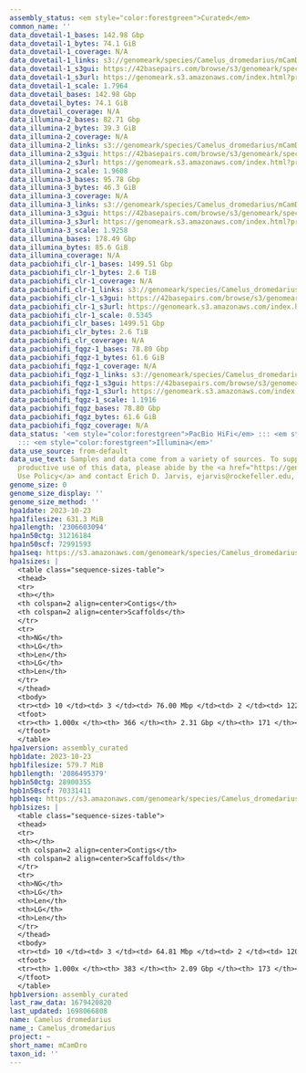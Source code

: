 ```yaml
---
assembly_status: <em style="color:forestgreen">Curated</em>
common_name: ''
data_dovetail-1_bases: 142.98 Gbp
data_dovetail-1_bytes: 74.1 GiB
data_dovetail-1_coverage: N/A
data_dovetail-1_links: s3://genomeark/species/Camelus_dromedarius/mCamDro1/genomic_data/dovetail/<br>
data_dovetail-1_s3gui: https://42basepairs.com/browse/s3/genomeark/species/Camelus_dromedarius/mCamDro1/genomic_data/dovetail/
data_dovetail-1_s3url: https://genomeark.s3.amazonaws.com/index.html?prefix=species/Camelus_dromedarius/mCamDro1/genomic_data/dovetail/
data_dovetail-1_scale: 1.7964
data_dovetail_bases: 142.98 Gbp
data_dovetail_bytes: 74.1 GiB
data_dovetail_coverage: N/A
data_illumina-2_bases: 82.71 Gbp
data_illumina-2_bytes: 39.3 GiB
data_illumina-2_coverage: N/A
data_illumina-2_links: s3://genomeark/species/Camelus_dromedarius/mCamDro2/genomic_data/illumina/<br>
data_illumina-2_s3gui: https://42basepairs.com/browse/s3/genomeark/species/Camelus_dromedarius/mCamDro2/genomic_data/illumina/
data_illumina-2_s3url: https://genomeark.s3.amazonaws.com/index.html?prefix=species/Camelus_dromedarius/mCamDro2/genomic_data/illumina/
data_illumina-2_scale: 1.9608
data_illumina-3_bases: 95.78 Gbp
data_illumina-3_bytes: 46.3 GiB
data_illumina-3_coverage: N/A
data_illumina-3_links: s3://genomeark/species/Camelus_dromedarius/mCamDro3/genomic_data/illumina/<br>
data_illumina-3_s3gui: https://42basepairs.com/browse/s3/genomeark/species/Camelus_dromedarius/mCamDro3/genomic_data/illumina/
data_illumina-3_s3url: https://genomeark.s3.amazonaws.com/index.html?prefix=species/Camelus_dromedarius/mCamDro3/genomic_data/illumina/
data_illumina-3_scale: 1.9258
data_illumina_bases: 178.49 Gbp
data_illumina_bytes: 85.6 GiB
data_illumina_coverage: N/A
data_pacbiohifi_clr-1_bases: 1499.51 Gbp
data_pacbiohifi_clr-1_bytes: 2.6 TiB
data_pacbiohifi_clr-1_coverage: N/A
data_pacbiohifi_clr-1_links: s3://genomeark/species/Camelus_dromedarius/mCamDro1/genomic_data/pacbio_hifi/<br>
data_pacbiohifi_clr-1_s3gui: https://42basepairs.com/browse/s3/genomeark/species/Camelus_dromedarius/mCamDro1/genomic_data/pacbio_hifi/
data_pacbiohifi_clr-1_s3url: https://genomeark.s3.amazonaws.com/index.html?prefix=species/Camelus_dromedarius/mCamDro1/genomic_data/pacbio_hifi/
data_pacbiohifi_clr-1_scale: 0.5345
data_pacbiohifi_clr_bases: 1499.51 Gbp
data_pacbiohifi_clr_bytes: 2.6 TiB
data_pacbiohifi_clr_coverage: N/A
data_pacbiohifi_fqgz-1_bases: 78.80 Gbp
data_pacbiohifi_fqgz-1_bytes: 61.6 GiB
data_pacbiohifi_fqgz-1_coverage: N/A
data_pacbiohifi_fqgz-1_links: s3://genomeark/species/Camelus_dromedarius/mCamDro1/genomic_data/pacbio_hifi/<br>
data_pacbiohifi_fqgz-1_s3gui: https://42basepairs.com/browse/s3/genomeark/species/Camelus_dromedarius/mCamDro1/genomic_data/pacbio_hifi/
data_pacbiohifi_fqgz-1_s3url: https://genomeark.s3.amazonaws.com/index.html?prefix=species/Camelus_dromedarius/mCamDro1/genomic_data/pacbio_hifi/
data_pacbiohifi_fqgz-1_scale: 1.1916
data_pacbiohifi_fqgz_bases: 78.80 Gbp
data_pacbiohifi_fqgz_bytes: 61.6 GiB
data_pacbiohifi_fqgz_coverage: N/A
data_status: '<em style="color:forestgreen">PacBio HiFi</em> ::: <em style="color:forestgreen">Dovetail</em>
  ::: <em style="color:forestgreen">Illumina</em>'
data_use_source: from-default
data_use_text: Samples and data come from a variety of sources. To support fair and
  productive use of this data, please abide by the <a href="https://genome10k.soe.ucsc.edu/data-use-policies/">Data
  Use Policy</a> and contact Erich D. Jarvis, ejarvis@rockefeller.edu, with any questions.
genome_size: 0
genome_size_display: ''
genome_size_method: ''
hpa1date: 2023-10-23
hpa1filesize: 631.3 MiB
hpa1length: '2306603094'
hpa1n50ctg: 31216184
hpa1n50scf: 72991593
hpa1seq: https://s3.amazonaws.com/genomeark/species/Camelus_dromedarius/mCamDro1/assembly_curated/mCamDro1.hap1.cur.20231023.fasta.gz
hpa1sizes: |
  <table class="sequence-sizes-table">
  <thead>
  <tr>
  <th></th>
  <th colspan=2 align=center>Contigs</th>
  <th colspan=2 align=center>Scaffolds</th>
  </tr>
  <tr>
  <th>NG</th>
  <th>LG</th>
  <th>Len</th>
  <th>LG</th>
  <th>Len</th>
  </tr>
  </thead>
  <tbody>
  <tr><td> 10 </td><td> 3 </td><td> 76.00 Mbp </td><td> 2 </td><td> 122.69 Mbp </td></tr><tr><td> 20 </td><td> 6 </td><td> 59.06 Mbp </td><td> 4 </td><td> 114.20 Mbp </td></tr><tr><td> 30 </td><td> 11 </td><td> 46.06 Mbp </td><td> 7 </td><td> 92.12 Mbp </td></tr><tr><td> 40 </td><td> 16 </td><td> 40.88 Mbp </td><td> 9 </td><td> 83.75 Mbp </td></tr><tr style="background-color:#cccccc;"><td> 50 </td><td> 22 </td><td style="background-color:#88ff88;"> 31.22 Mbp </td><td> 12 </td><td style="background-color:#88ff88;"> 72.99 Mbp </td></tr><tr><td> 60 </td><td> 32 </td><td> 20.82 Mbp </td><td> 16 </td><td> 63.78 Mbp </td></tr><tr><td> 70 </td><td> 44 </td><td> 18.53 Mbp </td><td> 20 </td><td> 43.21 Mbp </td></tr><tr><td> 80 </td><td> 63 </td><td> 8.19 Mbp </td><td> 26 </td><td> 30.97 Mbp </td></tr><tr><td> 90 </td><td> 118 </td><td> 2.63 Mbp </td><td> 35 </td><td> 20.37 Mbp </td></tr><tr><td> 100 </td><td> 366 </td><td> 17.26 Kbp </td><td> 171 </td><td> 17.26 Kbp </td></tr></tbody>
  <tfoot>
  <tr><th> 1.000x </th><th> 366 </th><th> 2.31 Gbp </th><th> 171 </th><th> 2.31 Gbp </th></tr>
  </tfoot>
  </table>
hpa1version: assembly_curated
hpb1date: 2023-10-23
hpb1filesize: 579.7 MiB
hpb1length: '2086495379'
hpb1n50ctg: 28900355
hpb1n50scf: 70331411
hpb1seq: https://s3.amazonaws.com/genomeark/species/Camelus_dromedarius/mCamDro1/assembly_curated/mCamDro1.hap2.cur.20231023.fasta.gz
hpb1sizes: |
  <table class="sequence-sizes-table">
  <thead>
  <tr>
  <th></th>
  <th colspan=2 align=center>Contigs</th>
  <th colspan=2 align=center>Scaffolds</th>
  </tr>
  <tr>
  <th>NG</th>
  <th>LG</th>
  <th>Len</th>
  <th>LG</th>
  <th>Len</th>
  </tr>
  </thead>
  <tbody>
  <tr><td> 10 </td><td> 3 </td><td> 64.81 Mbp </td><td> 2 </td><td> 120.77 Mbp </td></tr><tr><td> 20 </td><td> 6 </td><td> 60.27 Mbp </td><td> 4 </td><td> 98.97 Mbp </td></tr><tr><td> 30 </td><td> 10 </td><td> 46.77 Mbp </td><td> 6 </td><td> 91.39 Mbp </td></tr><tr><td> 40 </td><td> 15 </td><td> 36.97 Mbp </td><td> 9 </td><td> 80.20 Mbp </td></tr><tr style="background-color:#cccccc;"><td> 50 </td><td> 21 </td><td style="background-color:#88ff88;"> 28.90 Mbp </td><td> 12 </td><td style="background-color:#88ff88;"> 70.33 Mbp </td></tr><tr><td> 60 </td><td> 29 </td><td> 23.05 Mbp </td><td> 15 </td><td> 62.90 Mbp </td></tr><tr><td> 70 </td><td> 40 </td><td> 14.69 Mbp </td><td> 19 </td><td> 44.22 Mbp </td></tr><tr><td> 80 </td><td> 58 </td><td> 8.56 Mbp </td><td> 24 </td><td> 30.39 Mbp </td></tr><tr><td> 90 </td><td> 107 </td><td> 2.45 Mbp </td><td> 32 </td><td> 23.34 Mbp </td></tr><tr><td> 100 </td><td> 383 </td><td> 22.36 Kbp </td><td> 173 </td><td> 23.13 Kbp </td></tr></tbody>
  <tfoot>
  <tr><th> 1.000x </th><th> 383 </th><th> 2.09 Gbp </th><th> 173 </th><th> 2.09 Gbp </th></tr>
  </tfoot>
  </table>
hpb1version: assembly_curated
last_raw_data: 1679420820
last_updated: 1698066808
name: Camelus dromedarius
name_: Camelus_dromedarius
project: ~
short_name: mCamDro
taxon_id: ''
---
```

